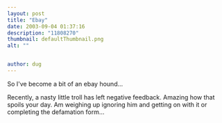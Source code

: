 ```yaml
---
layout: post
title: "Ebay"
date: 2003-09-04 01:37:16
description: "11808270"
thumbnail: defaultThumbnail.png
alt: ""


author: dug
---
```


<p>So I've become a bit of an ebay hound...</p>

<p>Recently, a nasty little troll has left negative feedback. Amazing how that spoils your day. Am weighing up ignoring him and getting on with it or completing the defamation form...</p>
